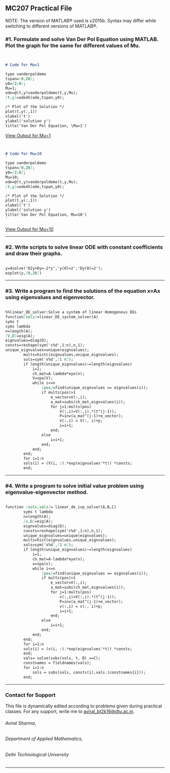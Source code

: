 ## MC207 Practical File

NOTE: The version of MATLAB® used is v2015b. Syntax may differ while switching to different versions of MATLAB®.


### #1. Formulate and solve Van Der Pol Equation using MATLAB. Plot the graph for the same for different values of Mu. 


```markdown


# Code for Mu=1

type vanderpoldemo 
tspan=[0,20]; 
y0=[2;0]; 
Mu=1; 
ode=@(t,y)vanderpoldemo(t,y,Mu); 
[t,y]=ode45(ode,tspan,y0);

/* Plot of the Solution */
plot(t,y(:,1)) 
xlabel('t') 
ylabel('solution y') 
title('Van Der Pol Equation, \Mu=1')

```
[View Output for Mu=1](https://user-images.githubusercontent.com/21241570/29624967-107157d6-8848-11e7-8743-be74b7b60c58.jpg) 



```markdown


# Code for Mu=10
`
type vanderpoldemo 
tspan=[0,20]; 
y0=[2;0]; 
Mu=10; 
ode=@(t,y)vanderpoldemo(t,y,Mu); 
[t,y]=ode45(ode,tspan,y0);

/* Plot of the Solution */
plot(t,y(:,1)) 
xlabel('t') 
ylabel('solution y') 
title('Van Der Pol Equation, Mu=10')
`
```
[View Output for Mu=10](https://user-images.githubusercontent.com/21241570/29624973-15ab18f4-8848-11e7-89f9-e86f0cb3dec8.jpg)

<hr>

### #2. Write scripts to solve linear ODE with constant coefficients and draw their graphs. 


```markdown

y=dsolve('D2y+Dy=-2*y','y(0)=2','Dy(0)=2');
ezplot(y,[0,20])

```


<hr>

### #3. Write a program to find the solutions of the equation x=Ax using eigenvalues and eigenvector.


```markdown

%%linear_DE_solver:Solve a system of linear Homogenous DEs
function[sols]=linear_DE_system_solver(A)
syms t
syms lambda
n=length(A);
[V,D]=eig(A);
eignvalues=diag(D);
consts=reshape(sym('c%d',1:n),n,1);
unique_eignvalues=unique(eignvalues);
        mults=histc(eignvalues,unique_eignvalues);
        sols=sym('x%d',[1 n]);
        if length(unique_eignvalues)~=length(eignvalues)
            i=1;
            ch_mat=A-lambda*eye(n);
            V=vpa(V);
            while i<=n
                [pos]=find(unique_eignvalues == eignvalues(i));
                if mults(pos)>1
                    e_vector=V(:,i);
                    a_mat=subs(ch_mat,eignvalues(i));
                    for j=1:mults(pos)
                        V(:,i)=V(:,i).*(t^(j-1));
                        P=inv(a_mat^(j-1)+e_vector);
                        V(:,i) = V(:, i)+p;
                        i=i+1;
                    end;
                else
                    i=i+1;
                end;
            end;
        end;
        for i=1:n
        sols(i) = (V(i, :).*exp(eignvalues'*t)) *consts;
        end;

```

<hr>

### #4. Write a program to solve initial value problem using eigenvalue-eigenvector method.



```markdown

function [sols,vals]= linear_de_ivp_solver(A,B,C)
        syms t lambda
        n=length(A);
        [v,D]=eig(A);
        eignvalues=diag(D);
        consts=reshape(sym('c%d',1:n),n,1);
        unique_eignvalues=unique(eignvalues);
        mults=hist(eignvalues,unique_eignvalues);
        sols=sym('x%d',[1 n]);
        if length(unique_eignvalues)~=length(eignvalues)
            i=1;
            ch_mat=A-lambda*eye(n);
            v=vpa(v);
            while i<=n
                [pos]=find(unique_eignvalues == eignvalues(i));
                if mults(pos)>1
                    e_vector=V(:,i);
                    a_mat=subs(ch_mat,eignvalues(i));
                    for j=1:mults(pos)
                        v(:,i)=V(:,i).*(t^(j-1));
                        P=inv(a_mat^(j-1)+e_vector);
                        v(:,i) = v(:, i)+p;
                        i=i+1;
                    end;
                else
                    i=i+1;
                end;
            end;
        end;
        for i=1:n
        sols(i) = (v(i, :).*exp(eignvalues'*t)) *consts;
        end;
        vals= solve(subs(sols, t, B) ==C);
        constnames = fieldnames(vals);
        for i=1:n
            sols = subs(sols, consts(i),vals.(constnames{i}));
        end;


```


<hr>


### Contact for Support

This file is dynamically edited according to problems given during practical classes. For any support, write me to <a href="mailto:aviral_bt2k16@dtu.ac.in?" target="_top">aviral_bt2k16@dtu.ac.in.</a>
<br>
###### Aviral Sharma,
###### Department of Applied Mathematics,
###### Delhi Technological University
<hr>
